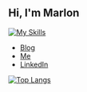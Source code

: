 ## Hi, I'm Marlon


[![My Skills](https://skillicons.dev/icons?i=java,hibernate,maven,spring,postgres,mongodb,docker,aws)](https://skillicons.dev)<br>

- [Blog](https://patinho.tech)
- [Me](https://marlonjerold.me)
- [LinkedIn](https://www.linkedin.com/in/marlon-jerold/)

[![Top Langs](https://github-readme-stats.vercel.app/api/top-langs/?username=MarlonJerold&hide=html,css,kotlin,typescript,javascript&theme=dark)](https://github.com/anuraghazra/github-readme-stats)
